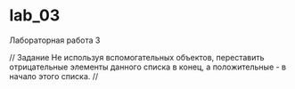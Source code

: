 # lab_03
Лабораторная работа 3

// Задание
Не используя вспомогательных объектов, переставить отрицательные элементы данного списка в конец, а положительные - в начало этого списка.
//
